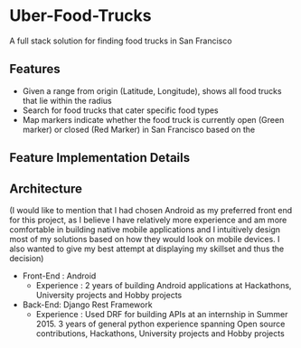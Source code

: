# Uber-Food-Trucks

A full stack solution for finding food trucks in San Francisco

## Features
- Given a range from origin (Latitude, Longitude), shows all food trucks that lie within the radius
- Search for food trucks that cater specific food types
- Map markers indicate whether the food truck is currently open (Green marker) or closed (Red Marker) in San Francisco based on the 

## Feature Implementation Details

## Architecture
(I would like to mention that I had chosen Android as my preferred front end for this project, as I believe I have relatively more experience and am more comfortable in building native mobile applications and I intuitively design most of my solutions based on how they would look on mobile devices. I also wanted to give my best attempt at displaying my skillset and thus the decision)

- Front-End : Android
	- Experience : 2 years of building Android applications at Hackathons, University projects and Hobby projects
- Back-End: Django Rest Framework
	- Experience : Used DRF for building APIs at an internship in Summer 2015. 3 years of general python experience spanning Open source contributions, Hackathons, University projects and Hobby projects



